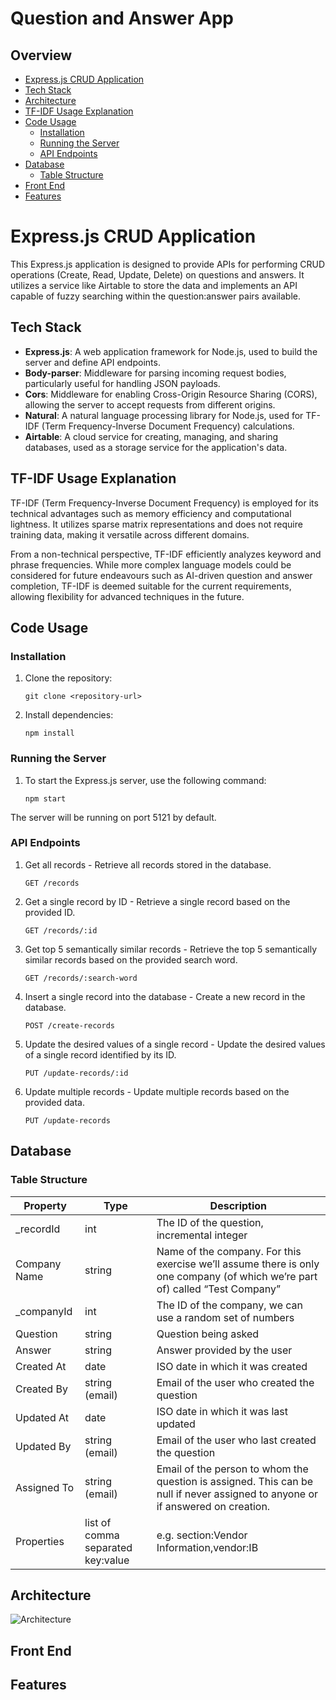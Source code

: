 # Question and Answer App

## Overview
- [Express.js CRUD Application](#expressjs-crud-application)
- [Tech Stack](#tech-stack)
- [Architecture](#architecture)
- [TF-IDF Usage Explanation](#tf-idf-usage-explanation)
- [Code Usage](#code-usage)
  - [Installation](#installation)
  - [Running the Server](#running-the-server)
  - [API Endpoints](#api-endpoints)
- [Database](#database)
  - [Table Structure](#table-structure)
- [Front End](#front-end)
- [Features](#features)

# Express.js CRUD Application
This Express.js application is designed to provide APIs for performing CRUD operations (Create, Read, Update, Delete) on questions and answers. It utilizes a service like Airtable to store the data and implements an API capable of fuzzy searching within the question:answer pairs available.

## Tech Stack
- **Express.js**: A web application framework for Node.js, used to build the server and define API endpoints.
- **Body-parser**: Middleware for parsing incoming request bodies, particularly useful for handling JSON payloads.
- **Cors**: Middleware for enabling Cross-Origin Resource Sharing (CORS), allowing the server to accept requests from different origins.
- **Natural**: A natural language processing library for Node.js, used for TF-IDF (Term Frequency-Inverse Document Frequency) calculations.
- **Airtable**: A cloud service for creating, managing, and sharing databases, used as a storage service for the application's data.

## TF-IDF Usage Explanation
TF-IDF (Term Frequency-Inverse Document Frequency) is employed for its technical advantages such as memory efficiency and computational lightness. It utilizes sparse matrix representations and does not require training data, making it versatile across different domains.

From a non-technical perspective, TF-IDF efficiently analyzes keyword and phrase frequencies. While more complex language models could be considered for future endeavours such as AI-driven question and answer completion, TF-IDF is deemed suitable for the current requirements, allowing flexibility for advanced techniques in the future.


## Code Usage

### Installation

1. Clone the repository:

   ```
   git clone <repository-url>
    ```
2. Install dependencies:
    ```
    npm install
    ```
### Running the Server
1. To start the Express.js server, use the following command:
    ```
    npm start
    ```
The server will be running on port 5121 by default.

### API Endpoints
1. Get all records - Retrieve all records stored in the database.
    ```
    GET /records
    ```

2. Get a single record by ID - Retrieve a single record based on the provided ID.
    ```
    GET /records/:id
    ```

3. Get top 5 semantically similar records - Retrieve the top 5 semantically similar records based on the provided search word.
    ```
    GET /records/:search-word
    ```

4. Insert a single record into the database - Create a new record in the database.
    ```
    POST /create-records
    ```

5. Update the desired values of a single record - Update the desired values of a single record identified by its ID.
    ```
    PUT /update-records/:id
    ```

6. Update multiple records - Update multiple records based on the provided data.
    ```
    PUT /update-records
    ```
## Database
### Table Structure

| Property        | Type               | Description                                                                                            |
|-----------------|--------------------|--------------------------------------------------------------------------------------------------------|
| _recordId       | int                | The ID of the question, incremental integer                                                           |
| Company Name    | string             | Name of the company. For this exercise we’ll assume there is only one company (of which we’re part of) called “Test Company” |
| _companyId      | int                | The ID of the company, we can use a random set of numbers                                             |
| Question        | string             | Question being asked                                                                                   |
| Answer          | string             | Answer provided by the user                                                                           |
| Created At      | date               | ISO date in which it was created                                                                      |
| Created By      | string (email)     | Email of the user who created the question                                                            |
| Updated At      | date               | ISO date in which it was last updated                                                                 |
| Updated By      | string (email)     | Email of the user who last created the question                                                       |
| Assigned To     | string (email)     | Email of the person to whom the question is assigned. This can be null if never assigned to anyone or if answered on creation. |
| Properties      | list of comma separated key:value | e.g. section:Vendor Information,vendor:IB                                                            |

## Architecture
![Architecture](Architecture.png)

## Front End

## Features
